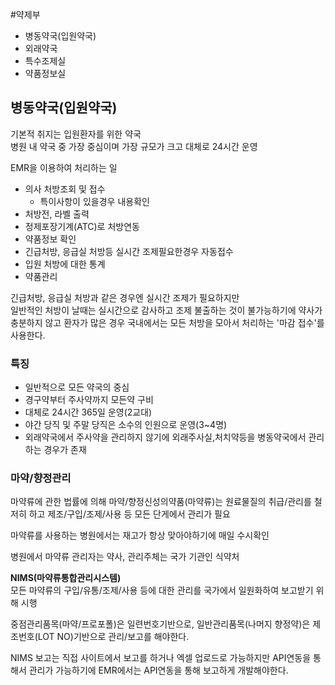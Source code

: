 #약제부
- 병동약국(입원약국)
- 외래약국
- 특수조제실
- 약품정보실 

## 병동약국(입원약국)
기본적 취지는 입원환자를 위한 약국<br>
병원 내 약국 중 가장 중심이며 가장 규모가 크고 대체로 24시간 운영

EMR을 이용하여 처리하는 일
- 의사 처방조회 및 접수
  - 특이사항이 있을경우 내용확인
- 처방전, 라벨 출력
- 정제포장기계(ATC)로 처방연동
- 약품정보 확인
- 긴급처방, 응급실 처방등 실시간 조제필요한경우 자동접수
- 입원 처방에 대한 통계
- 약품관리

긴급처방, 응급실 처방과 같은 경우엔 실시간 조제가 필요하지만<br>
일반적인 처방이 날때는 실시간으로 감사하고 조제 불출하는 것이 불가능하기에
약사가 충분하지 않고 환자가 많은 경우 국내에서는 모든 처방을 모아서 처리하는 '마감 접수'를 사용한다.

### 특징
- 일반적으로 모든 약국의 중심
- 경구약부터 주사약까지 모든약 구비
- 대체로 24시간 365일 운영(2교대)
- 야간 당직 및 주말 당직은 소수의 인원으로 운영(3~4명)
- 외래약국에서 주사약을 관리하지 않기에 외래주사실,처치약등을 병동약국에서 관리하는 경우가 존재

### 마약/향정관리
마약류에 관한 법률에 의해 마약/향정신성의약품(마약류)는 원료물질의 취급/관리를 철저히 하고 제조/구입/조제/사용 등 모든 단게에서 관리가 필요

마약류를 사용하는 병원에서는 재고가 항상 맞아야하기에 매일 수시확인

병원에서 마약류 관리자는 약사, 관리주체는 국가 기관인 식약처

**NIMS(마약류통합관리시스템)** <br>
모든 마약류의 구입/유통/조제/사용 등에 대한 관리를 국가에서 일원화하여 보고받기 위해 시행

중점관리품목(마약/프로포폴)은 일련번호기반으로, 일반관리품목(나머지 향정약)은 제조번호(LOT NO)기반으로 관리/보고를 해야한다.

NIMS 보고는 직접 사이트에서 보고를 하거나 엑셀 업로드로 가능하지만 API연동을 통해서 관리가 가능하기에 EMR에서는 API연동을 통해 보고하게 개발해야한다.

